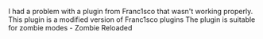 I had a problem with a plugin from Franc1sco that wasn't working properly. This plugin is a modified version of Franc1sco plugins
The plugin is suitable for zombie modes - Zombie Reloaded
